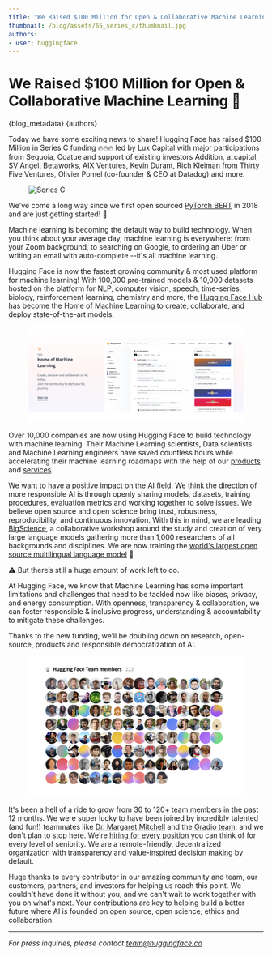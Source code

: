 ```yaml
---
title: "We Raised $100 Million for Open & Collaborative Machine Learning 🚀"
thumbnail: /blog/assets/65_series_c/thumbnail.jpg
authors:
- user: huggingface
---
```


<h1>We Raised $100 Million for Open & Collaborative Machine Learning 🚀</h1>

{blog_metadata}
{authors}

Today we have some exciting news to share! Hugging Face has raised $100 Million in Series C funding 🔥🔥🔥 led by Lux Capital with major participations from Sequoia, Coatue and support of existing investors Addition, a_capital, SV Angel, Betaworks, AIX Ventures, Kevin Durant, Rich Kleiman from Thirty Five Ventures, Olivier Pomel (co-founder & CEO at Datadog) and more.

<figure class="image table text-center m-0 w-full">
  <img src="/blog/assets/65_series_c/thumbnail.jpg" alt="Series C"/>
</figure>

We've come a long way since we first open sourced [PyTorch BERT](https://twitter.com/Thom_Wolf/status/1068637731281088513) in 2018 and are just getting started! 🙌

Machine learning is becoming the default way to build technology. When you think about your average day, machine learning is everywhere: from your Zoom background, to searching on Google, to ordering an Uber or writing an email with auto-complete --it's all machine learning.

Hugging Face is now the fastest growing community & most used platform for machine learning! With 100,000 pre-trained models & 10,000 datasets hosted on the platform for NLP, computer vision, speech, time-series, biology, reinforcement learning, chemistry and more, the [Hugging Face Hub](https://huggingface.co/models) has become the Home of Machine Learning to create, collaborate, and deploy state-of-the-art models.

<figure class="image table text-center m-0 w-full">
  <img src="assets/65_series_c/home-of-machine-learning.png" alt="The Home of Machine Learning"/>
</figure>

Over 10,000 companies are now using Hugging Face to build technology with machine learning. Their Machine Learning scientists, Data scientists and Machine Learning engineers have saved countless hours while accelerating their machine learning roadmaps with the help of our [products](https://huggingface.co/platform) and [services](https://huggingface.co/support). 

We want to have a positive impact on the AI field. We think the direction of more responsible AI is through openly sharing models, datasets, training procedures, evaluation metrics and working together to solve issues. We believe open source and open science bring trust, robustness, reproducibility, and continuous innovation. With this in mind, we are leading [BigScience](https://bigscience.huggingface.co/), a collaborative workshop around the study and creation of very large language models gathering more than 1,000 researchers of all backgrounds and disciplines. We are now training the [world's largest open source multilingual language model](https://twitter.com/BigScienceLLM) 🌸

⚠️ But there’s still a huge amount of work left to do.

At Hugging Face, we know that Machine Learning has some important limitations and challenges that need to be tackled now like biases, privacy, and energy consumption. With openness, transparency & collaboration, we can foster responsible & inclusive progress, understanding & accountability to mitigate these challenges.

Thanks to the new funding, we’ll be doubling down on research, open-source, products and responsible democratization of AI.

<figure class="image table text-center m-0 w-full">
  <img src="assets/65_series_c/team.png" alt="The Home of Machine Learning"/>
</figure>

It's been a hell of a ride to grow from 30 to 120+ team members in the past 12 months. We were super lucky to have been joined by incredibly talented (and fun!) teammates like [Dr. Margaret Mitchell](https://www.bloomberg.com/news/articles/2021-08-24/fired-at-google-after-critical-work-ai-researcher-mitchell-to-join-hugging-face) and the [Gradio team](https://gradio.app/joining-huggingface/), and we don't plan to stop here. We're [hiring for every position](https://apply.workable.com/huggingface) you can think of for every level of seniority. We are a remote-friendly, decentralized organization with transparency and value-inspired decision making by default.

Huge thanks to every contributor in our amazing community and team, our customers, partners, and investors for helping us reach this point. We couldn't have done it without you, and we can't wait to work together with you on what's next. Your contributions are key to helping build a better future where AI is founded on open source, open science, ethics and collaboration.

---

*For press inquiries, please contact <a href="mailto:team@huggingface.co">team@huggingface.co</a>*

